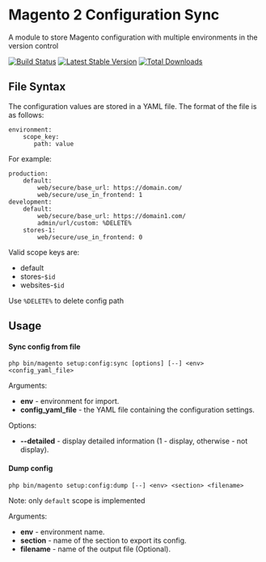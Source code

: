 # Magento 2 Configuration Sync

A module to store Magento configuration with multiple environments in the version control


[![Build Status](https://travis-ci.com/mygento/configsync.svg?branch=v2.2)](https://travis-ci.com/mygento/configsync)
[![Latest Stable Version](https://poser.pugx.org/mygento/module-configsync/v/stable)](https://packagist.org/packages/mygento/module-configsync)
[![Total Downloads](https://poser.pugx.org/mygento/module-configsync/downloads)](https://packagist.org/packages/mygento/module-configsync)

## File Syntax

The configuration values are stored in a YAML file.  The format of the file is as follows:

    environment:
        scope_key:
           path: value

For example:

    production:
        default:
            web/secure/base_url: https://domain.com/
            web/secure/use_in_frontend: 1
    development:
        default:
            web/secure/base_url: https://domain1.com/
            admin/url/custom: %DELETE%
        stores-1:
            web/secure/use_in_frontend: 0

Valid scope keys are:

* default
* stores-`$id`
* websites-`$id`


Use ```%DELETE%``` to delete config path

## Usage
#### Sync config from file
    php bin/magento setup:config:sync [options] [--] <env> <config_yaml_file>

 Arguments:
 * **env** - environment for import.
 * **config_yaml_file** - the YAML file containing the configuration settings.

 Options:
 * **--detailed** - display detailed information (1 - display, otherwise - not display).

#### Dump config
    php bin/magento setup:config:dump [--] <env> <section> <filename>

Note: only `default` scope is implemented

 Arguments:
 * **env** - environment name.
 * **section** - name of the section to export its config.
 * **filename** - name of the output file (Optional).
